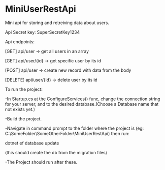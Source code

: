 # MiniUserRestApi
Mini api for storing and retreiving data about users.

Api Secret key: SuperSecretKey1234

Api endpoints:

  [GET]    api/user      -> get all users in an array
  
  [GET]    api/user/{id} -> get specific user by its id
  
  [POST]   api/user      -> create new record with data from the body
  
  [DELETE] api/user/{id} -> delete user by its id
  

To run the project:

-In Startup.cs at the ConfigureServices() func, change the connection string for your server, and to the desired database.(Choose a Database name that not exists yet.)

-Build the project.

-Navigate in command prompt to the folder where the project is (eg: C:\SomeFolder\SomeOtherFolder\MiniUserRestApi)
 then run:
 
 dotnet ef database update
 
 (this should create the db from the migration files)
 
-The Project should run after these.
